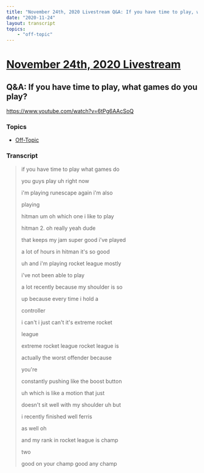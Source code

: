 ```yaml
---
title: "November 24th, 2020 Livestream Q&A: If you have time to play, what games do you play?"
date: "2020-11-24"
layout: transcript
topics:
    - "off-topic"
---
```

# [November 24th, 2020 Livestream](../2020-11-24.md)
## Q&A: If you have time to play, what games do you play?
https://www.youtube.com/watch?v=6tPg6AAcSoQ

### Topics
* [Off-Topic](../topics/off-topic.md)

### Transcript

> if you have time to play what games do
>
> you guys play uh right now
>
> i'm playing runescape again i'm also
>
> playing
>
> hitman um oh which one i like to play
>
> hitman 2. oh really yeah dude
>
> that keeps my jam super good i've played
>
> a lot of hours in hitman it's so good
>
> uh and i'm playing rocket league mostly
>
> i've not been able to play
>
> a lot recently because my shoulder is so
>
>  up because every time i hold a
>
> controller
>
> i can't i just can't it's extreme rocket
>
> league
>
> extreme rocket league rocket league is
>
> actually the worst offender because
>
> you're
>
> constantly pushing like the boost button
>
> uh which is like a motion that just
>
> doesn't sit well with my shoulder uh but
>
> i recently finished well ferris
>
> as well oh
>
> and my rank in rocket league is champ
>
> two
>
> good on your champ good any champ
>
